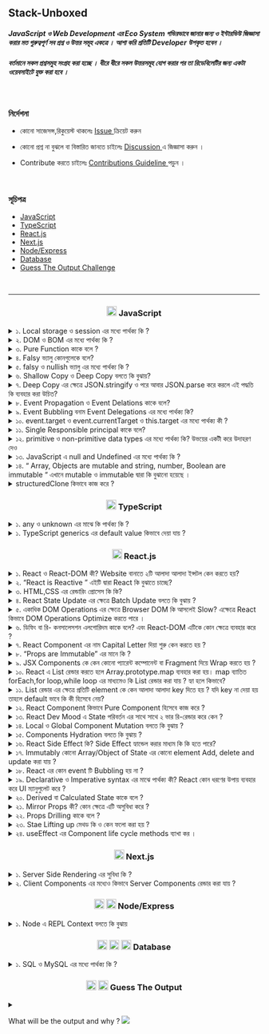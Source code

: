 ## Stack-Unboxed

##### JavaScript ও Web Development এর Eco System গভিরভাবে জানার জন্য ও ইন্টারভিউ জিজ্ঞাসা করার মত গুরুত্বপূর্ণ সব প্রশ্ন ও উত্তর সমূহ একত্রে । আশা করি প্রতিটি Developer উপকৃত হবেন ।

##### বর্তমানে সকল  প্রশ্নসমুহ সংগ্রহ  করা হচ্ছে ।  ধীরে ধীরে সকল উত্তরসমূহ যোগ  করার  পর  তা  রিডেবিলেটির জন্য একটা  ওয়েবসাইটে যুক্ত করা  হবে । 


<!--
##### সকল কন্ট্রিবিউটোরস যাদের প্রতি কৃতজ্ঞতা প্রকাশ করছি।

<img src="https://contrib.rocks/image?repo=yeasin-2002/Stack-Unboxed" />
 -->

<br>

### নির্দেশনা

- কোনো সাজেসন্স,রিকুয়েস্ট থাকলেঃ <a href="https://github.com/yeasin-2002/We-Do-not-Know-JS/issues"> Issue </a> ক্রিয়েট করুন

- কোনো প্রশ্ন না বুঝলে বা বিস্তারিত জানতে চাইলেঃ <a href="https://github.com/yeasin-2002/We-Do-not-Know-JS/discussions"> Discussion </a> এ জিজ্ঞাসা করুন ।

- Contribute করতে চাইলেঃ <a href="https://github.com/yeasin-2002/We-Do-not-Know-JS/blob/main/CONTRIBUTING.md"> Contributions Guideline </a> পড়ুন ।

<br>

### সূচিপত্র

- [JavaScript](#js)
- [TypeScript](#ts)
- [React.js](#reactjs)
- [Next.js](#nextjs)
- [Node/Express](#node-express)
- [Database](#database)
- [Guess The Output Challenge](#GTO)

<br>

<hr>

<h3 align="center" id="js"><img src="https://skillicons.dev/icons?i=js" width="20" />  JavaScript</h3>

<div>

<details>
<summary> ১.  Local storage ও  session   এর মধ্যে পার্থক্য কি ?  </summary>

#### <span style="color:#f43f5e;">উঃ</span> local storage ও session এর মধ্যে পার্থক্য হলোঃ

| পার্থক্য  | Local Storage                                                        | Session Storage            |
| --------- | -------------------------------------------------------------------- | -------------------------- |
| স্থায়ীত্ব | মা্যানুয়ালি বা প্রোগ্রামিক্যালি ব্রাউজার ডাটা ক্লিয়ার না করা পর্যন্ত | ট্যাব ক্লোস করার সাথে সাথে |
| এভাইলেবল  | সকল window তেই                                                       | নির্দিষ্ট ট্যাবেই          |
| উপযোগী    | দীর্ঘ সময় ডাটা রাখায়                                                 | আল্প সময় ডাটা রাখায়        |

</details>

<details>
<summary> ২. DOM ও BOM এর মধ্যে পার্থক্য কি ?  </summary>

#### BOM ও DOM ব্রাউজারের JavaScript এর Window Object এর উপাদান । ব্রাউজারে সকল কিছু window নামের একটা master object এর থেকে একসেস করা যায়

BOM ও DOM এর মধ্যে পার্থক্য হলোঃ

| বিষয়          | DOM                                                              | BOM                                                |
| ------------- | ---------------------------------------------------------------- | -------------------------------------------------- |
| পূর্ননাম      | Document Object Model                                            | Browser Object Model                               |
| ব্যখ্যা       | HTML ও XML documents যার মাধ্যমে হোস্ট এনভাইরমেন্ট এর স্ট্রাকচার | ব্রাউজার স্পেসিফিক ফাংশনালিটি                      |
| উপাদান        | Elements, Attributes, Text, etc.                                 | Window, Screen, Location, History, Navigator, etc. |
| নিয়ন্ত্রনকারী | W3C                                                              | প্রতিটি ব্রাউজারে ভিন্ন ভিন্নভাবে ইম্প্লিমেন্ট করে |

</details>

<details>
<summary>৩.  Pure Function কাকে বলে ?     </summary>

#### Computer Science এর ভাষায় যে সকল function ইন্টার্নাল লজিক নিয়ে থাকে ও একই Input এর জন্য একই Output দিয়ে থাকে তাকে Pure Function বলে ।

এর ২টা বৈশিষ্ট থাকে

- নিজের বিজনেস লজিক নিয়ে কনসার্ন ।
- Same Input এর জন্য Same output দিয়ে থাকে ।

Pure Function এর উদাহরণঃ

<img src="./assets/pureFnExample.png"  width="500px" />

এখানে pureFn কে Input হিসেবে যতবারই ২ দেয়া হবে এটি প্রতিবার ৪ রিটার্ন করবে ।

এখানে Pure function নীতি ২টি সঠিকভাবে ফলো করা হয়েছে ।

১. প্রতিবার same input এর জন্য same output দিবে ।

২. বাহিরের কোনো প্রকার স্টেট বা কিছু প্ররিরর্তন করে নাই

অপরদিকে,

<img src="./assets/impureFnExample.png"  width="500px" />

impureFn এর ক্ষেত্রে Pure function নীতি ২টি সঠিকভাবে ফলো করা হয়নি ।

১. প্রতিবার same input দিলেও আলাদা আলাদা output দিচ্ছে ।

২. এটি বাহিরের count variable পরিবর্তন করছে, অর্থাৎ শুধুমাত্র নিজের লজিক নিয়ে কনসার্ন না , function টি নিজের body এর বাহিরের কিছু পরিবর্তন করে ফেলেছে ।

তাই এটি pure function না ।

</details>

<details>
<summary>৪.  Falsy  ভ্যালু কোনগুলেকে বলে?  </summary>

#### 0, "", null, undefined, NaN, false এগুলোকে falsy ভালু বলে ।

</details>

<details>
<summary>৫.  falsy ও  nullish ভ্যালু এর মধ্যে পার্থক্য কি ?  </summary>

#### Falsy value বলতে 0, "", null, undefined, NaN, false কে বুঝায় এবং nullish value বলতে null, undefined কে বুঝায় ।

nullish value মুলত falsy value এর সাবসেট ।

##### ওপারেটর

- falsy value এর জন্য || দিয়ে চেক করা যায়
- nullish value ডিটেক্ট করতে ?? ব্যবহার করা হয়

</details>

 <details>
 <summary>৬.   Shallow Copy ও Deep Copy বলতে কি বুঝায়?   </summary>

#### কোনো Object বা Array ১ লেভেল ডিপ কপি করতে গেলে তাকে Shallow Copy বলে । আর ২ লেভেল বা ততোধিক ডিপ কপি করতে গেলে তাকে Deep Copy বলে ।

#### উদাহরণঃ

১. Shallow Copy

  <img src="./assets/shallowCopyExample.png" width="500px" >

এখানে,
original array কে Spread Oparetor দিয়ে কপি করা হয় ।
যেহেতু origianl array এর মাঝে অবজেক্ট আছে তাই এখানে অবজেক্ট এর ক্ষেত্রে একই রেফারেন্স দিয়ে কপি হয়েছে । তাই যখন আমরা original array এর অবজেক্ট এর কোনো প্রপার্টি চেঞ্জ করবো তখন কপি করা array এর অবজেক্ট এর কোনো প্রপার্টি চেঞ্জ হয়ে যাবে ।

২. Deep Copy

  <img src="./assets/deepCopyExample.png" width="500px" >

এখানে,
original object কে Spread Oparetor দিয়ে কপি করা হয় এবং তার পাশাপাশি এর ভিতরের Object কেউ আবার Spread Oparetor দিয়ে কপি করা হয়েছে । তাই এডি ২ লেভেল নেস্টেড হবার পরো সম্পুর্ন Deeply Copy হয়ে

Tips: অনেক লেভেলের ডিপ কোনো Object/Array যদি Immutadly পরিবর্তন

 </details>

<details>
<summary>৭.  Deep Copy   এর ক্ষেত্রে JSON.stringify ও পরে আবার JSON.parse করে  করলে এই  পদ্ধতি কি ব্যবহার করা  উচিত?    </summary>

### Deep Copy এর ক্ষেত্রে JSON.stringify ও পরে আবার JSON.parse করা হয় যা আসলে উচিত না ।

যেমনঃ

<img src="./assets/json_strinify_persepng.png" width="500px" >

কারনঃ

- যদি কোনো `Object` এর মধ্যে কোনো `funtion` থাকে তাহলে সেটি `JSON.stringify` করলে সেটি `String` হয়ে যায় । এবং সেটি পরে আবার `JSON.parse` করলে সেটি `String` থেকে অবজেক্ট হয়ে যায় । কিন্তু সেটি `funtion` হওয়া সত্ত্বেও সেটি `funtion` হিসেবে কাজ করবে না । কারন সেটি `String` হয়ে গেছে । তাই এই পদ্ধতি ব্যবহার করা উচিত না ।

- `Object` হলো `JavaScript` এর বিশেষ ডাটা টাইপ , এক্ষেত্রে এর ফলে এটি `String` হয়ে যাবে এবং সেটি পরে আবার `Object` হিসেবে কাজ করবে না অনেক ক্ষেত্রে কারন এর Prototype কে সেটি হারিয়ে যাবে ।

</details>

 <details>
 <summary>৮.  Event Propagation ও Event Delations  কাকে বলে?  </summary>
 
 ### Event Propagation
  JavaScript-এ Event Propagation হলো একটি ইভেন্ট হ্যান্ডলিং প্রক্রিয়া যা তিনটি ফেজে ঘটে: Capturing Phase, Target Phase, এবং Bubbling Phase. এই তিনটি ফেজে ঘটে একটি ইভেন্ট হ্যান্ডলিং প্রক্রিয়া।

### Event Delations

প্যারেন্ট এলিমেন্ট এর উপর একটি ইভেন্ট হ্যান্ডলার সেট করে এবং এই ইভেন্ট হ্যান্ডলার এর মাধ্যমে চাইল্ড এলিমেন্ট এর উপর ইভেন্ট হ্যান্ডলার সেট করা হয় তাকে Event Delations বলে ।

 </details>

  <details>
  <summary>৯.  Event Bubbling  বনাম Event Delegations এর মধ্যে  পার্থক্য কি?  </summary>
  Ans:
  </details>

  <details>
  <summary> ১০.  event.target ও event.currentTarget ও this.target  এর মধ্যে পার্থক্য কী ? </summary>
  Ans: 
  </details>

  <details>
  <summary>১১. Single Responsible principal কাকে বলে?  </summary>
  Ans:
  </details>

  <details>
  <summary>১২.  primitive ও   non-primitive data types  এর  মধ্যে  পার্থক্য কি? উভয়ের একটী করে উদাহরণ দেও
   </summary>

Ans:

  </details>

  <details>
<summary> ১৩. JavaScript এ   null and Undefined এর মধ্যে পার্থক্য কি ?   </summary>

- নাল এর সাধারণ ব্যবহার
  একটি ফাংশন প্যারামিটার হিসাবে, এর অর্থ হল যে ফাংশন প্যারামিটার কোনও অবজেক্ট নয়

```javascript
function myFn(obj) {
  if (null == obj) {
    // code
  }
}
```

- অবজেক্ট প্রোটোটাইপ চেইন শেষ হিসাবে

```javascript
Object.getPrototypeOf(Object.prototype);
```

- ভেরিয়েবলটি মুক্ত করার সময়, ভেরিয়েবলটিকে নাল বরাদ্দ করুন

```javascript
let o = {
  code: 'abc'
};
o = null;
```

- অপরিশোধিত এর সাধারণ ব্যবহার
  ভেরিয়েবল ঘোষিত হলেও নির্ধারিত নয়, ভেরিয়েবলের মান নির্ধারিত হয়

```javascript
let o;
console.log(o); //undefined
```

- ফাংশনটি সরবরাহ করা উচিত যে পরামিতি কল করার সময় সরবরাহ করা হয় না, তারপরে প্যারামিটারের মান সরবরাহ করা হয় না

```javascript
function myFn(o) {
  console.log(o);
}
myFn(); //undefined
```

- বৈশিষ্ট্য যা অবজেক্টটি ধারণ করে না, মানটি সংজ্ঞায়িত

```javascript
let o = {
  code: 'abc'
};
console.log(o.name); //undefined
```

- যখন ফাংশনটি কোনও মান ফেরত দেয় না, এটি ডিফল্টরূপে অপরিবর্তিত থাকে

```javascript
function myFn(obj) {
  obj = 'a';
}
console.log(myFn()); //undefined
```

- নাল এবং undefined মধ্যে মিল
  বুলিয়ান রূপান্তরিত হলে মিথ্যা

```javascript
console.log(Boolean(null)); // false
console.log(Boolean(undefined)); // false
```

নাল এবং undefined মধ্যে পার্থক্য
কোনও সংখ্যায় রূপান্তরিত করার সময় ফলাফলটি পৃথক। নাল রূপান্তরকরণের ফলাফলটি 0 এর একটি বৈধ সংখ্যা মান এবং অপরিবর্তিত রূপান্তরের ফলাফল NaN হয়।

```javascript
console.log(Number(null)); // 0
console.log(Number(undefined)); // NaN
```

- দুটি প্রকারের ধরন পৃথক, নাল প্রকারের অবজেক্ট এবং undefined প্রকারটি undefined।

```javascript
console.log(typeof null); //object
console.log(typeof undefined); //undefined
```

- নাল এবং undefined তুলনা করুন
  নাল এবং undefined মধ্যে পার্থক্য করার জন্য, শুধুমাত্র একত্রিত হতে পারে cong একত্রিত করে, এটি দুটি প্রকারের সমান কিনা তা কঠোরভাবে তুলনা করবে।

```javascript
console.log(Boolean(null == undefined)); // true
console.log(Boolean(null === undefined)); // false
```

- যোগফল

উপরের তুলনার পরে, আমাদের এই দুটি প্রকারের একটি স্পষ্ট ধারণা রয়েছে। সাধারণত যখন কোডটি লেখার সময় কোনও ভেরিয়েবলের একটি কার্যকর মান আছে কিনা তা আমরা বিচার করি তখন আমাদের দুজনের মধ্যে পার্থক্য করার প্রয়োজন হয় না, কেবল এটি বুলিয়ান টাইপ হিসাবে ব্যবহার করুন। কিন্তু যখন সম্পত্তিটি রয়েছে কিনা তা বিচার করার দরকার রয়েছে, আমাদের অবশ্যই টাইপটি কঠোরভাবে অবধারিত হিসাবে বিচার করতে হবে। অবশেষে, আমরা যদি একটি সংখ্যাসূচক মান পাস করি তবে অবশ্যই আমাদের প্রথমে রায় দিতে হবে, এবং সরাসরি একটি সংখ্যার ধরণের কাছে সরাসরি কাস্ট করা যাবে না, অন্যথায় নাল আমাদের অস্বাভাবিক ফলাফল পেতে বাধ্য করবে এবং অপরিবর্তিত সরাসরি অবৈধ ফলাফলের এনএএন গণনা করবে।

</details>

<details>
<summary> ১৪.  “  Array, Objects are mutable and string, number, Boolean  are immutable “ এখানে mutable ও immutable দ্বারা কি বুঝানো  হয়েছে ।  </summary>

### Ans:

</details>

<details>
<summary>  structuredClone  কিভাবে কাজ করে ?  </summary>
<span style='color:#f43f5e;'>উঃ</span>

<img  src="./assets/structuredClone.png" width="500px"  />

কোনো একটী Object/Array কে Copy করতে হলে আমরা সাধারনত `spread operator` বা `Slice` ব্যবহার করি ।

যেমন

```jsx
const skill = ['html', 'css', 'js'];

const cloneWithSlice = skill.slice();
const cloneSpread = [...skill];
```

কিন্তু যদি এটি আরও ভিতর আরও আবার কোনো Array/Object থাকত তখন সেই পার্ট নিজেদের আবার Spread দিয়ে করা প্রয়োজন Deep Copy করতে হলে ।

সহজে করতে আমরা সবাই Immer ব্যবহার করি যা একটি থার্ড পার্টি লাইব্রেরি । তবে বর্তমানে JavaScript এর বিল্ড ইন মেথদ আছে যা দিয়ে সহজে এটি করা যেতে পারে ।

```jsx
const person = {
  name: 'yeasin',
  skill: ['typeScript', 'react']
};

const cloneWithStructured = structuredClone(person);
```

### **[Syntax](https://developer.mozilla.org/en-US/docs/Web/API/structuredClone#syntax)**

```jsx
structuredClone(value);
structuredClone(value, options);
```

### Reference

- [MDN](https://developer.mozilla.org/en-US/docs/Web/API/structuredClone#syntax)
- [MDN The structured clone algorithm](https://developer.mozilla.org/en-US/docs/Web/API/Web_Workers_API/Structured_clone_algorithm)
- [Can I use](https://caniuse.com/?search=structuredClone)
- You Tube: **[James Q Quick](https://www.jamesqquick.com/blog/deep-clones-javascript-structuredclone/)**

# Warning:

- এটি `ES2022` এর ফিচার তাই Node 17+ ও লেটেস্ট ব্রাউজারে সাপোর্ট করে শুধু । এক্ষেত্রে `TypeScript` ব্যবহার করা হলে `Perser` হিসেবে ব্যবহার করলে তখন এটি চাইলে আগের কোনো `JS Verson` এ কনভার্ট করতে পারেন ।
- কোনো Object এর ক্ষেত্রে যদি `functions` থাকে তাহলে সেটির ক্ষেত্রে এটি Deep Copy করতে পারে না

</details>

</div>

<h3 align="center" id="ts"><img src="https://skillicons.dev/icons?i=ts" width="20" />  TypeScript</h3>

<div>
<details>
<summary>১. any  ও unknown এর মাঝে কি পার্থক্য কি ?  </summary>

#### <span style="color:#f43f5e;">উঃ</span> any এবং unknown উভয়ই TypeScript এর বিশেষ ধরনের টাইপ যা যে কোন variable এ ডিক্লেয়ার করা যায় , তবে এগুলি বিভিন্ন পরিস্থিতিতে ব্যবহার করা হয়:

- `any` : এই টাইপটি TypeScript Officially নিজেরা Recommend করে না । আপনি একটি `any` টাইপে যে কোন মান নির্ধারণ করতে পারেন এবং কোন কম্পাইল সময় চেক ছাড়াই একটি `any` টাইপের যে কোন বৈশিষ্ট্য অ্যাক্সেস করতে পারেন। এটি একটি ভেরিয়েবলের জন্য টাইপ চেকিং থেকে বাদ দেওয়ার মতো।

- `unknown` : এই টাইপটি `any` এর টাইপ-নিরাপদ বিকল্প । একটি `unknown` টাইপে যে কোন মান নির্ধারণ করতে পারা যাবে , তবে আপনি কোন প্রকার টাইপ চেকিং না করলে একটি `unknown` টাইপের যে কোন বৈশিষ্ট্য অ্যাক্সেস করতে, তাদের কল করতে / বানাতে করতে বা যে কোন expresstions ব্যবহার করতে পারবেন না (সমানতা চেক ছাড়া)।
</details>

<details>
<summary>১. TypeScript generics এর  default value  কিভাবে দেয়া যায় ?    </summary>

#### <span style="color:#f43f5e;">উঃ</span> any এবং unknown উভয়ই TypeScript এর বিশেষ ধরনের টাইপ যা যে কোন variable এ ডিক্লেয়ার করা যায় , তবে এগুলি বিভিন্ন পরিস্থিতিতে ব্যবহার করা হয়:

- `any` : এই টাইপটি TypeScript Officially নিজেরা Recommend করে না । আপনি একটি `any` টাইপে যে কোন মান নির্ধারণ করতে পারেন এবং কোন কম্পাইল সময় চেক ছাড়াই একটি `any` টাইপের যে কোন বৈশিষ্ট্য অ্যাক্সেস করতে পারেন। এটি একটি ভেরিয়েবলের জন্য টাইপ চেকিং থেকে বাদ দেওয়ার মতো।

- `unknown` : এই টাইপটি `any` এর টাইপ-নিরাপদ বিকল্প । একটি `unknown` টাইপে যে কোন মান নির্ধারণ করতে পারা যাবে , তবে আপনি কোন প্রকার টাইপ চেকিং না করলে একটি `unknown` টাইপের যে কোন বৈশিষ্ট্য অ্যাক্সেস করতে, তাদের কল করতে / বানাতে করতে বা যে কোন expresstions ব্যবহার করতে পারবেন না (সমানতা চেক ছাড়া)।
</details>

</div>

<h3 align="center" id="reactjs"><img src="https://skillicons.dev/icons?i=react" width="20" />  React.js</h3>

<div> 
 <details>
 <summary> ১.  React ও React-DOM কী? Website বানাতে ২টি আলাদা আলাদা ইন্সটল কেন করতে  হয়?  </summary>
 
React.js বলতে React ও React-DOM  এর সমন্বয়ে একটা  প্যাকেজ বুঝায় । যদিও ২টি আলাদা আলদা ভূমিকা রাখে  ।

##### React : এটি মূলত JavaScript ওয়েব ও অ্যাপ এর জন্য একটি প্যাকেজ ও কাচামাল বলা যায় ।

কিভাবে রিয়েক্ট কাজ করবে তার নির্ধারণ করে ।

##### React-DOM : Browser DOM এর একটি কপি বা শেডো ডম । মূলত React এ কোনো State পরিবর্তন হলে সেটি আগে Virtual-DOM (V-DOM) এ সেটি পরিবর্তন করে এবং তা ডিফিং বা রি- কনসালেসশন এলগোরিদম এর মাধ্যমে কোন component এ পরিবর্তন হয়েছে সেটি এই খসড়া ডমে পরিবর্তনের এরপর সারর্জিক্যাল অপারেশনের এর মাধ্যমে মূল ডমে পরিরর্তন করে

 </details>

 <details>
 <summary>২.  “React is Reactive ” এইটি দ্বারা React কি  বুঝাতে চাচ্ছে? </summary>
 
 ### React এর কোনো State   পরিবর্তনের সাথে সাথে Component Re-render এর মাধ্যমে Updated Sate টি Brower DOM এ  Automatically পরিরর্তন করে ।  তাই বলে হয় রিয়েক্ট রিয়েক্টিভ  মানে State  পরিবর্তনের  সাথে সাথে তা রিয়েক্ট করে ও তার  ফলাফল মূল ডমে রিফলেক্ট করে

 </details>

 <details>
 <summary>৩.  HTML,CSS  এর রেন্ডারিং প্রোসেস কি কি?  </summary>
 Ans:
 </details>
 
 <details>
 <summary>৪.  React State Update এর ক্ষেত্রে Batch Update বলতে কি বুঝায় ? </summary>

### React এর কোনো State Update হলে তা সাথে সাথে মূল ডমে পরিবর্তন রিফলেক্ট করে না । অর্থাৎ, একত্রে পরিবর্তিত Sate সমূহ মূল ডমে Update করে ।

অনেক State একত্রে গ্রুপ আকারে update করাকেই Batch Update বলা হয় ।

 </details>

 <details>
 <summary>৫.  একাধিক DOM Operations এর ক্ষেত্রে Browser DOM  কি আসলেই Slow?   এক্ষেত্রে React  কিভাবে DOM Operations Optimize করতে পারে ।  </summary>
 
###  Browser DOM Operations  Slow নয় তবে পার্সিনং থেকে  Display পার্ট    প্রতি অপারেশনের  করতে হয় ।    এক্ষেত্রে React.js Batch Update এর মাধ্যমে   একত্রে সব State update  করে ।

#### ফলে কম ওপারেশন হয় সেটির ক্ষেত্রে কম Parsing and Display process থাকায় DOM Optimize হয়

 </details>

 <details>
 <summary>৬.  ডিফিং বা  রি- কনসালেসশন এলগোরিদম কাকে বলে? এবং React-DOM এটিকে কোন ক্ষেত্রে ব্যবহার  করে ? </summary>
Application এর কোনো State পরিবর্তন হলে সেটি  রেন্ডার ট্রি এর মাঝে খুজঝে তা মূল ডমে তা update  করতে  Diffing Algorithm  ব্যবহার করা হয় ।

#### মূলত, রিয়েক্ট একটি Component Tree বা Render Tree মেইন্টাইন করে । তাই কোনো Component এ State পরিবর্তন হলে সেই Component টি রেন্ডার ট্রি থেকে খুজে বের করার জন্য যে Algorithm ব্যবহার করে তাকে ডিফিং বা রি- কনসালেসশন এলগোরিদম বলে ।

 </details>

 <details>
 <summary>৭.  React Component এর নাম Capital Letter দিয়া শুরু কেন করতে হয় ?  </summary>
 Application এর function  JSX  রিটার্ন করতে পারে আবার অন্য যেকোনো ভ্যালু ।

এক্ষেত্রে কোনটি JSX রিটার্ন করে এমন , অর্থাৎ কোনটী কোম্পোনেন্ট আর কোনটি সাধারণ function তার নির্নয়ের জন্য Component এর নামে Capital Letter দিয়ে শুরু করতে হয় ।

 </details>

 <details>
 <summary> ৮.  “Props are Immutable” এর মানে কি ?  </summary>
 
Immutable এর মানে অপরিবর্তনযোগ্য ।  সাধারনত modifications  করা  যাবে না এমন বুঝায় তবে Replace করা যাবে  এমন । 
 React Components এর  Props হিসেবে একটি Object পেয়ে থাকি  ।

যেমনঃ

```jsx
**export const ReactComponentsDemo = (props) => {
 const {name,id} = props;

  return <div >index</div>;
};**
```

এই Props নামের Object a আমরা name, id পাচ্ছি ।

উদাহরণ হিসেবে এমন ধরতে পারি,

```jsx
{
id: 1,
name: "yeasin",
}
```

এক্ষেত্রে কোনো কারনে বা কোনো event এর মাধ্যমে state পরিবর্তন হয়ে name = “md kawsar islam yeasin ” হয়ে গেল ।

এক্ষেত্রে, মনে হতে পারে update হবার কারনে name এর ভ্যালু পরিবর্তন করবে props এর, কিন্তু Props are immutable এর মানে বুঝায় এর কোনো ভ্যালু পরিবর্তন হলে পরবরর্তী রেন্ডারে আবার নতুন একট object পাবে । শুধুমাত্র updated value টা নয়

অর্থাৎ, এর পরবর্তীতে রি রেন্ডারে props হবে

```jsx
{
id: 1,
name: "md kawar islam  yeasin",
}
```

 </details>

 <details>
 <summary>৯.  JSX Components  কে কেন কোনো প্যারেন্ট কম্পোনেন্ট বা Fragment দিয়ে Wrap করতে হয় ?  </summary>

React Component JSX রিটার্ন করে । JSX মূলত একটি Object । প্রতিটী html tag Object হিসেবে শেষে কম্পাইল করে ।

আমরা জানি, কোনো function যেকোনো একটি মাত্র ভ্যালু রিটার্ন করে ।

তাই যদি একটি মাত্র element বা Fragment দিয়া Wrap করা থাকে তাহলে একটি Object এর মধ্যে বাকি সব element গুলো nested object আকারে থাকে ও তা রিটার্ন করে ।

 </details>

 <details>
 <summary>১০.  React এ List রেন্ডার করতে হলে Array.prototype.map ব্যবহার করা হয়। map ব্যাতিত forEach,for loop,while loop এর মাধ্যমেও কি  List রেন্ডার করা যায় ? হ্যা হলে কিভাবে?  </summary>
### List Render এর ক্ষেত্রে আমরা map ব্যবহার করে থাকি ।

যেমনঃ

```tsx
import { Fragment } from "react";
import { Component1, Component2, Component3 } from "./Components";

const App = () => {
  const list = [Component1, Component2, Component3];
  return (
    <div>
      <h1>App</h1>
      {list.map((Val, index) => {
        return (
          <Fragment key={index}>
            <Val /> {/* প্রতিটি JSX Component এখানে  Call হচ্ছে  */}
          </Fragment>
        );
      })}
    </div>
  );
```

### আমরা Array.prototype.map কেন ব্যবহার করি ?

React এর রেন্ডারের জন্য চাই JSX Return করে এমন function বা React কম্পোনেন্ট ।

এক্ষেত্রে map একটি নতুন modified array রিটার্ন করে । যা সরাসরি UI এর মাঝে ব্যবহার করতে পারে । উপরের Examples এর ক্ষেত্রে Array.prototype.map ব্যবহার করায় list এর modified একটি Array of Components আমরা পাই যা React তা সরাসরি UI তে রেন্ডার করতে পারছে ।

### map ছাড়া অন্য method চাইলে ব্যবহার করা যায় ।

এক্ষেত্রে একটু অতিরিক্ত কাজ করতে হবে । UI তে সরাসরি রেন্ডার করতে পারবে না । তাই একটি অতিরিক্ত Array বা List এর মধ্যে সব Component গুলো রাখতে হবে । এবং এক্ষেত্রে কোনো key দিতে হবে ।

উদাহরণঃ

```jsx
export const App = () => {
  const data = ['Item 1', 'Item 2', 'Item 3'];
  const items = [];

  data.forEach((item, index) => {
    items.push(<li key={index}>{item}</li>);
  });

  return <ul>{items}</ul>;
};

export default MyComponent;
```

 </details>

 <details>
 <summary> ১১.  List রেন্ডার এর ক্ষেত্রে প্রতিটি element কে কেন আলাদা আলাদা key দিতে হয় ? যদি key না দেয়া হয় তাহলে default ভাবে কি কী হিসেবে  নেয়?  </summary>
 
### React এ List Render করার ক্ষেত্রে প্রতিটি element কে আলাদা আলাদা key দিতে হয় । যদি প্রোগ্রামার key না দেয় তাহলে এটি Default ভাবে Index কে  key হিসেবে নিয়ে থাকে ।

### index কে key হিসেবে দেয়া কেন উচিত নয় ?

index কে যদি key হিসেবে দেই তাহলে এক্ষেত্রে কিছু সমস্যা হতে পারে । যেমনঃ

ধরি,

1. List of Components যা map করে UI তে দেখানো হল । এখানে প্রতিটি elements এর key তাদের index কে দেয়া হল ।
2. onClick কোনো event এ ১ম index এর Component কে remove করা হল ।
3. এখন ২য় element টি হয়ে যাবে ১ম element । যেহেতু array এর ১ম elements টি remove করা হয়েছে তাই ২য়টির index হবে ১ম টির index অর্থাৎ 1 .
4. রিয়েক্ট মূলত index দিয়ে ট্রাক রাখে । এক্ষেত্রে React সঠিকভাবে ট্রাক রাখাতে পারবে না । কারন তার অনুযায়ী 1 index ওলা Component টি remove করা হয়েছে কিন্তু এখন আবার আবার দেখা যাচ্ছে যে আবার 1 index এর কোনো component আছে । এক্ষেত্রে React কনফিউসড হয়ে যাবে ।
5. এসল ক্ষেত্রে Wired Behave করতে পারে ।

 </details>

 <details>
 <summary>১২.  React Component কিভাবে Pure Component হিসেবে কাজ  করে ?  </summary>
 Ans:
 </details>

 <details>
 <summary> ১৩.  React Dev Mood এ  State পরিবর্তন  এর সাথে সাথে ২ ভার রি-রেন্ডার করে কেন ? </summary>
 
React Development mood এ কোনো  পরিবর্তন হলে সেই  component ও এর সকল Child components কে re-render করে ।

তবে Dev Mood এ এটি ২ বার করে ।

```jsx
ReactDOM.createRoot(document.getElementById('root')).render(
  <React.StrictMode>
    <App />
  </React.StrictMode>
);
```

মূলত main.jsx আমরা React.StrictMode ব্যবহার এর জন্য এই Behavior পেয়ে থাকি।

এক্ষেত্রে React প্রটিতি component ও এর সকল Child components কে ২ বার re-render করার মাধ্যমে Module Dependency Tree এর কোথায় কোন Error হয়েছে তা চেক করে ।

এর ফলে কোনো error হলে উক্ত file ও কত নাম্বার লাইনে হয়েছে তা show করতে পারে ।

তবে এটি Production Deployment এর পর আর কাজ করে না ।

 </details>

 <details>
 <summary> ১৪.  Local ও Global Component Mutation বলতে কি বুঝায় ? </summary>
 
 React Development mood এ কোনো  পরিবর্তন হলে সেই  component ও এর সকল Child components কে re-render করে ।

তবে Dev Mood এ এটি ২ বার করে ।

```jsx
ReactDOM.createRoot(document.getElementById('root')).render(
  <React.StrictMode>
    <App />
  </React.StrictMode>
);
```

মূলত main.jsx আমরা React.StrictMode ব্যবহার এর জন্য এই Behavior পেয়ে থাকি।

এক্ষেত্রে React প্রটিতি component ও এর সকল Child components কে ২ বার re-render করার মাধ্যমে Module Dependency Tree এর কোথায় কোন Error হয়েছে তা চেক করে ।

এর ফলে কোনো error হলে উক্ত file ও কত নাম্বার লাইনে হয়েছে তা show করতে পারে ।

তবে এটি Production Deployment এর পর আর কাজ করে না ।

 </details>

 <details>
 <summary>১৫.  Components Hydration বলতে কি বুঝায় ?  </summary>
 Ans:
 </details>

 <details>
 <summary> ১৬.  React Side Effect কি? Side Effect হ্যান্ডেল করার মাধ্যম কি কি হতে পারে?  </summary>
 
React Development mood এ কোনো  পরিবর্তন হলে সেই  component ও এর সকল Child components কে re-render করে ।

তবে Dev Mood এ এটি ২ বার করে ।

```jsx
ReactDOM.createRoot(document.getElementById('root')).render(
  <React.StrictMode>
    <App />
  </React.StrictMode>
);
```

মূলত main.jsx আমরা React.StrictMode ব্যবহার এর জন্য এই Behavior পেয়ে থাকি।

এক্ষেত্রে React প্রটিতি component ও এর সকল Child components কে ২ বার re-render করার মাধ্যমে Module Dependency Tree এর কোথায় কোন Error হয়েছে তা চেক করে ।

এর ফলে কোনো error হলে উক্ত file ও কত নাম্বার লাইনে হয়েছে তা show করতে পারে ।

তবে এটি Production Deployment এর পর আর কাজ করে না ।

 </details>

<details>
<summary> ১৭.  Immutably কোনো Array/Object of State  এর কোনো element Add, delete and update করা যায় ?  </summary>

ধরি,

কোনো একট Array Of Object নেয়া হল।

যার initial value { id: 1, name: "yeasin"}

```jsx
const [arr, setArr] = useState([{ id: 1, name: 'yeasin' }]);
```

### কোনো একটি নতুন element Add করতে হলে ।

```jsx
const newArr = [...arr, { id: 2, name: 'kawsar' }];
setArr(newArr);
```

ধাপসমূহ,

1. arr এর সকল element গুলো newArr এর spread Operator এর মাধ্যমে Copy করে নেয়া হলো
2. এবং কপি করার সাথেই নতুন একটি element যোগ করা হল ।
3. setArr এর caller function এ নতুন Array টি দিয়ে দেয়া হল ।
4. এক্ষেত্রে আগের ভ্যালু রেমুভ হবে ও নতুন newArr এর ভ্যালুটি বর্তমান state হবে ।

### কোনো একটি নতুন element Delete করতে হলে ।

```jsx
const deletedArr = arr.filter(val => val.id !== 1);
setArr(deletedArr);
```

ধরি, ১ নং ID element কে Delete করতে চাই ,

ধাপসমূহ,

1. বর্তমান state অর্থাৎ arr এর উপর filter ব্যবহার করি ।
2. যে element এর id ১ সেট ছাড়া বাকি element গুলো Array এর মধ্যে পাবো
3. setArr এ deletedArr টি দিয়ে দেই। এক্ষেত্রে আগের State এর পরিবর্তে নতুন এই deletedArr টি arr value হিসেবে গন্য হবে ।

</details>

  <details>
  <summary>১৮. React এর কোন event টি Bubbling হয় না ?  </summary>

#### React এর Scroll বা onScroll event event Bubbling হয় না ।

  </details>

<details>
<summary>১৯.  Declarative ও Imperative syntax এর    মাঝে   পার্থক্য কী? React কোন ধরণের  উপায় ব্যবহার করে  UI ম্যানুপুলেট করে ?  </summary>

Declarative বলতে বর্ননামূলক বুঝায় এবং Imperative এর মানে বিস্তারিত নির্দেশনামূলক বুঝায় ।

উদাহরণঃ

আপনি মিরপুর থেকে শাহবাগ যাবেন ।

এক্ষেত্রে আপনি গাড়িতে উঠলেন ও ড্রাইভারকে বললেন যে আপনাকে শাহবাগ নিয়ে যেতে এখন সে তার নিজের মত রাস্তা দিয়ে নিয়ে যাবে ।

এই উপায় হচ্ছে Declarative ।

আবার,

আপনি গাড়িতে উঠে প্রতি রাস্তায় রাস্তায় বলে দিলেন এবার বামে এর পর ডানে যেতে এভাবে সম্পুর্ন রাস্তা তাকে দেখিইয়ে দেখিয়ে নিয়ে গেলেন, এই উপায় হলো Imperative

React.js মূলত Declarative উপায় ফলো করে UI ম্যানুপুলেট করে থাকে । এখানে আমরা নির্দিষ্ট state define করি ও তা setState দিয়ে পরিবর্তন করি কিন্তু ম্যানুয়ালি কোনো DOM এলিমেন্ট পরিবর্তন করতে হয় না । React নিজে তা নিজের মত করে আমাদের তা বিস্তারিত বলে দিতে হয় না ।

আবার Raw JavaScript এর ক্ষেত্রে কোনো State পরিবর্তন করে সেটা আবার ম্যানুয়ালি DOM এ Update করে দিতে হত । তাই এক্ষেত্রে এটি Imperative উপায় ফলো করতে হয়

</details>

<details>
<summary>২০.  Derived বা Calculated  State কাকে বলে ?  </summary>

বর্তমানের কোনো State সমূহের সমন্বয়ে অন্য কোনো State বানানো কে Derived বা Calculated State বলে ।

যেমনঃ

```jsx
const [firstName, setFirstName] = useState('');
const [firstName, setLastName] = useState('');
const [fullName, setFullName] = useState('');
```

এখানে, firstName and lastName আছে আবার fullName এর State আছে । এখন আমাদের যদি firstName বা lastName পরিবর্তন করতে হয় তাহলে প্রতিবার event Handler এর থেকে fullName পরিবর্তন করত হবে ।

কিন্তু,

```jsx
const [firstName, setFirstName] = useState('');
const [lastName, setLastName] = useState('');

const fullName = firstName + lastName;
```

এখানে fullName firstName ও lastName এর ভ্যালু নিয়ে আমরা fullName এর একটা ভ্যালু পাচ্ছি

এখানে যেহেতু বর্তমানের State এর firstName ও lastName দিয়ে fullName বানানো হয়েছে তাই এক্ষেত্রে fullName Derived বা Calculated State বলা হয় ।

</details>

<details>
<summary>২১.  Mirror Props  কী? কোন ক্ষেত্রে এটি     অসুবিধা   করে  ?  </summary>

useState এর Initial Value যদি Parent Component এর থেকে Props এর মাধ্যমে নিয়ে সেটি তা ব্যবহার করা হয় তখন সেটী Mirror Props বলা হয় ,

যেমন ,

```jsx
import { useState } from 'react';

export const DeriveState = ({ initialCategory }) => {
  const [category, setCategory] = useState(initialCategory);

  return <div>Mirror Props</div>;
};
```

এখানে, অসুবিধা হলোঃ

- Parent Component এর এই ভ্যলু যদি State এর ভ্যালু হয় ও পরে তা পরিবর্তন হবে তা এই Child Component এর Value পরিবরর্তন হবে না ।
- এটি ১ম এই Initial Values হিসেবে থাকবে ও এর মাঝে Setter Function এর মাধ্যমেই পরিবর্তন করানো যাবে । Parents এর কোনো setter Function দিয়া পরিবর্তন করলে তা Child এর value পরিবর্তন হবে না

</details>

<details>
<summary>২২.  Props Drilling কাকে বলে ?  </summary>
<span style='color:#f43f5e;'>উঃ</span>  
</details>

<details>
<summary>২৩. Stae Lifting up মেথড কি ও কেন ফলো করা হয় ?  </summary>
<span style='color:#f43f5e;'>উঃ</span>  
</details>

<details>
<summary> ২৪.  useEffect  এর   Component life cycle methods    ব্যাখা কর । </summary>

<span id="component-life-cycle-method" style='color:#f43f5e;'>উঃ</span>

<img src="./assets/react-lifecycle-methods.png" />

**কোনো এক প্রাচীনকালে `Class Component` এর ক্ষেত্রে** Component life cycle নামের একটা Topic ছিল । বর্তমানে functional component এর জন্য তা হয়ত নেই । কিন্তু তার ২/৩ টা কন্সেপ্ট এখনও প্রয়োজন যা `useEffect` এর ক্ষেত্রে প্রয়োজ্য ।

### useEffeect কী?

`useEffect` হলো `React.js` এর সাইড ইফেক্ট হ্যান্ডেল করার জন্য একটি হুক ।

### Component life cycle Methods কি ?

`React` এর কোম্পোনেন্ট রেন্ডার হবার প্রতিটি পর্যায়কে `life cycle Methods` বলা হয় ।

Class Component এর ক্ষেত্রে এ সকল method আমাদের নিজেদের function হিসেবে লেখা প্রয়োজন হত তবে বর্তমানে তা করতে হয় না । useEffect দিয়া সব হ্যাডেল করা যায় । তাই এ methods না থাকলেও তার কনসেপ্ট আছে এখনও ।

মুলত class syntax এর এই আলাদা আলাদা ঝামেলা থেকে মুক্তি পাবার জন্য একটি মাত্র hook আনা হয় ।

### Mount, Unmount

- `Mount`: Render Phase বা Commit এর পরবর্তী অবস্থাকে বলে
- `UnMount`: Render Phase বা Commit এর পরবর্তী অবস্থা বা render tree থেকে remove করা হলে তাকে বলে unmount ।

### Methods

- **`componentDidMount()`**
- **`componentDidUpdate()`**
- **`componentWillUnmount()`**

উক্ত সকল method এর Concepts একও আমরাদের জানা লাগে ।

### ComponentDidMount

কম্পোনেন্ট কি মাউন্ট হয়েছে? যদি হয় তাহলে এর ভিতরের কোড রান করবে ।

সহজে বুঝা যাচ্ছে , component যখন mount হবে মানে render phrase শেষ হবে সেটার পর এই effect টি ফায়ার হবে । বর্তমানে এটী useEffect দিয়া আমরা যেভাবে করি ।

```jsx
useEffect(() => {
  // rander phase এর পর এটি রান করবে ।
}, []);
```

এখানে [ ] দেয়ার মাধ্যমে বুঝানো হল এর কোনো Dependency নেই তাই এটি Render phase শেষ হবার পর একবার রান করবে ।

### componentDidUpdate

কোম্পোনেন্ট এর নির্দিষ্ট কিছু কি update হয়েছে? যদি হয় তাহলে এটি আবার রান করা হবে।
যেমন ধরি কোনো একটা state আছে আমাদের কোডে এবং সেটা আপডেট হলে এই এফেক্ট টি রান করবে নিজে থেকেই ।

```tsx
useEffect(() => {
  // name পরিবর্তন হলে এটি আবার রান করবে
}, [name]);
```

### componentWillUnmount

কোনো components  যদি react render tree এর থেকে রিমুভ করা হয় তখন এটি রান হবে  । বর্তমানে আমরা এটি  useEffect এর Cleanup function নামে চিনি ।  যদি useEffect কোনো functions return করে তাহলে সেটি unmount এর সময় তা ফারায় করবে নিজে থেকে  ।

```jsx
useEffect(() => {
  return () => {
    // unmount  এর সময় এটি রান হবে ।
  };
}, []);
```

</details>

</div>

<!-- Next.js -->
<h3 align="center" id="nextjs"><img src="https://skillicons.dev/icons?i=nextjs" width="20" />  Next.js</h3>

<details>
<summary>১. Server Side Rendering এর সুবিধা কি ?  </summary>
 <span style="color:#f43f5e;">উঃ</span>
  সার্ভার সাইড রেন্ডারিং এ ইনিশিয়াল এইচটিএমএল সার্ভারেই রেন্ডার হয়ে ক্লায়েন্ট এ আসে বিধায় ক্লায়েন্ট এর নতুন করে রেন্ডার করা লাগে না। এতে করে ওয়েব পেজ এর ইনিশিয়াল লোডিং টাইম কমে যায়। এছাড়া সার্চ ইঞ্জিন এই ইনিশিয়াল এইচটিএমএল কন্টেন্ট থেকেই ইন্ডেক্সিং করে বিধায় ওয়েবসাইট এর SEO র‍্যাংক বৃদ্ধি পায়।
</details>

<details>
<summary>২.  Client Components এর মধ্যেও কিভাবে Server Components রেন্ডার করা যায় ?  </summary>
 <span style="color:#f43f5e;">উঃ</span>
</details>

<h3 align="center" id="node-express"><img src="https://skillicons.dev/icons?i=nodejs" width="20" /> <img src="https://skillicons.dev/icons?i=express" width="20" />  Node/Express</h3>

<details>
<summary> ১. Node এ  REPL  Context  বলতে কি বুঝায়</summary>

#### <span style="color:#f43f5e;">উঃ</span> Node.js REPL (Read-Eval-Print Loop) হল একটি ইন্টারেক্টিভ রানটাইম এনভায়রনমেন্ট যেখানে Node.js কোড লিখে তা তারপরেই রান করা যায় ও Output দেখা যায়।

যেমন Terminal এ node লিখে এন্টার দিলে একটি REPL এনভায়রনমেন্ট শুরু হয়। এখানে আমরা যেকোনো ধরনের জাভাস্ক্রিপ্ট কোড লিখতে পারি এবং তা রান করতে পারি।

উদাহরণঃ

![image](./assets/nodeREPLExample.png)

</details>

<h3 align="center" id="database">
<img src="https://skillicons.dev/icons?i=mongodb" width="20" />
<img src="https://skillicons.dev/icons?i=mysql" width="20" />
<img src="https://skillicons.dev/icons?i=postgresql" width="20" />
  Database</h3>
<div>
  <details>
  <summary>১.  SQL ও MySQL এর মধ্যে  পার্থক্য কি ?  </summary>
 <span style="color:#f43f5e;">উঃ</span>

✅ সংক্ষেপে বললে, একটি হলো ডাটাবেজ, অন্যটি হলো ল্যাংগুয়েজ।

🛑 SQL ( Structured query language ) –
এসকিউএল হচ্ছে স্ট্রাকচার্ড কুয়েরি ল্যাংগুয়েজ। এটি একটি ল্যাংগুয়েজ। যা দিয়ে কোন নির্দিষ্ট ধরণের ডেটাবেজ সিস্টেমে ডাটাবেস তৈরি, ডাটাবেসের তথ্য আপডেট, নতুন তথ্য ডিলিট, তথ্য পরিবর্তন ইত্যাদি করা যায়। অর্থাৎ ডেটাবেসে সংরক্ষিত ডাটাকে প্রয়োজন অনুযায়ী ব্যবহার করার জন্য SQL ব্যবহৃত হয়।

🛑 MySQL ( My Structured Query Language ) –
মাইএসকিউএল হচ্ছে একটি রিলেশনাল ডেটাবেজ ম্যানেজমেন্ট সিস্টেম (RDBMS)। সহজ ভাষায় বললে এটা একটা সফটওয়্যার, যেখানে ডাটা ম্যানুপুলেশন, স্টোরেজ , মডিফিকেশন, ডিলিট ইত্যাদি একটা টেবুলার ফরমেট এর মাধ্যমে করা যায় । এই পরিবর্তনগুলোই আমরা SQL কমান্ড ব্যবহার করে করি। এর বিকল্পগুলোর মধ্যে আছে— ওরাকল, এসকিউ-লাইট, পোস্টজিআরই-এসকিউএল, মাইক্রোসফট এসকিউএল সার্ভার, আইবিএম মাইক্রোসফট এক্সেস ইত্যাদি।

##### লেখাঃ phitron.io

📌 তাদের কোর্স সম্পর্কে আরো বিস্তারিত জানতে ভিজিট করুন - phitron.io

  </details>
</div>

<h3 align="center" id="GTO"> <img src="https://skillicons.dev/icons?i=js" width="20" /> <img src="https://skillicons.dev/icons?i=ts" width="20" /> Guess The Output </h3>

<div>
<!-- Coding Challange -->

<details>
<summary>

What will be the output and why ?
<img src="./assets/Challenge/1.png" >

 </summary>
<span style='color:#f43f5e;'>উঃ</span>  Yeasin

#### কারন :

১ম এ আমরা এটি লক্ষ করিঃ

```
const takeInput = (input ) => {
  console.log(input);
};

takeinput()
```

আগে এটি লক্ষ করি, এখানে যদি takeInput কে call করা হয় তাহলে input এর value By default হিসেবে undefined হিসেবে থাকবে । এখানে আমরা কোনো ভ্যালু পাস করিনি । তাই এখানে input এর ভ্যালু হিসেবে undefined হিসেবে থাকবে ।

কিন্তু এক্ষেত্রে এটির default value দিয়ে দিলে এর পর যদি যদি ওই paramitar এর ভ্যালু undefined হয় তাহলে এটি ওই default value টি নিয়ে দেখাবে ।

তাই যেহেতু আমাদের input এর default value দেয়া ছিল এই জন্য এখানে আমরা takeInput কে call করলে এটি undefined না হয়ে Yeasin দেখাবে ।

</details>
</div>
